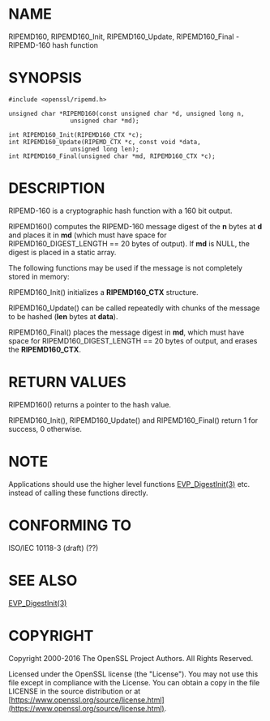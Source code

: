 # NAME

RIPEMD160, RIPEMD160\_Init, RIPEMD160\_Update, RIPEMD160\_Final -
RIPEMD-160 hash function

# SYNOPSIS

    #include <openssl/ripemd.h>

    unsigned char *RIPEMD160(const unsigned char *d, unsigned long n,
                     unsigned char *md);

    int RIPEMD160_Init(RIPEMD160_CTX *c);
    int RIPEMD160_Update(RIPEMD_CTX *c, const void *data,
                     unsigned long len);
    int RIPEMD160_Final(unsigned char *md, RIPEMD160_CTX *c);

# DESCRIPTION

RIPEMD-160 is a cryptographic hash function with a
160 bit output.

RIPEMD160() computes the RIPEMD-160 message digest of the **n**
bytes at **d** and places it in **md** (which must have space for
RIPEMD160\_DIGEST\_LENGTH == 20 bytes of output). If **md** is NULL, the digest
is placed in a static array.

The following functions may be used if the message is not completely
stored in memory:

RIPEMD160\_Init() initializes a **RIPEMD160\_CTX** structure.

RIPEMD160\_Update() can be called repeatedly with chunks of the message to
be hashed (**len** bytes at **data**).

RIPEMD160\_Final() places the message digest in **md**, which must have
space for RIPEMD160\_DIGEST\_LENGTH == 20 bytes of output, and erases
the **RIPEMD160\_CTX**.

# RETURN VALUES

RIPEMD160() returns a pointer to the hash value.

RIPEMD160\_Init(), RIPEMD160\_Update() and RIPEMD160\_Final() return 1 for
success, 0 otherwise.

# NOTE

Applications should use the higher level functions
[EVP\_DigestInit(3)](http://man.he.net/man3/EVP_DigestInit) etc. instead of calling these
functions directly.

# CONFORMING TO

ISO/IEC 10118-3 (draft) (??)

# SEE ALSO

[EVP\_DigestInit(3)](http://man.he.net/man3/EVP_DigestInit)

# COPYRIGHT

Copyright 2000-2016 The OpenSSL Project Authors. All Rights Reserved.

Licensed under the OpenSSL license (the "License").  You may not use
this file except in compliance with the License.  You can obtain a copy
in the file LICENSE in the source distribution or at
[https://www.openssl.org/source/license.html](https://www.openssl.org/source/license.html).
